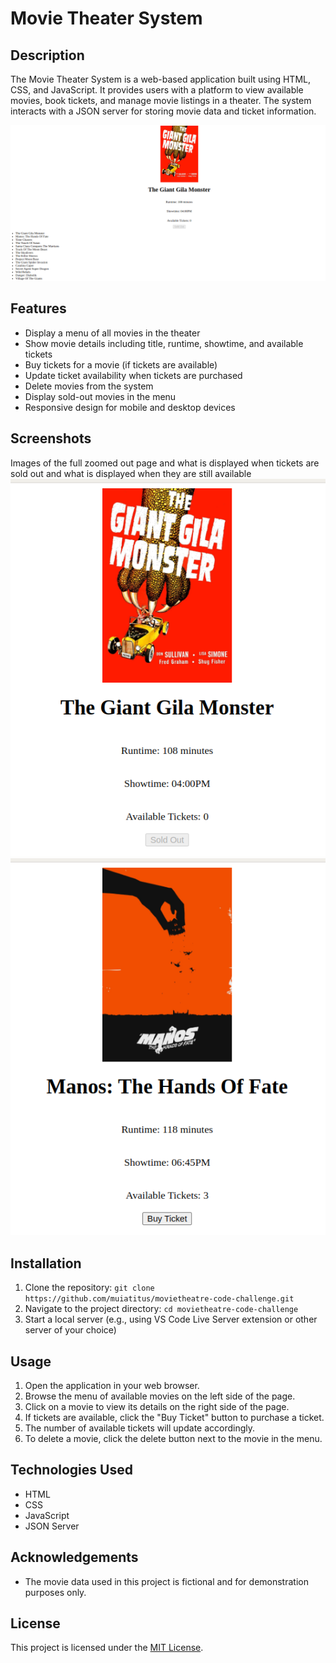 # Movie Theater System

## Description

The Movie Theater System is a web-based application built using HTML, CSS, and JavaScript. It provides users with a platform to view available movies, book tickets, and manage movie listings in a theater. The system interacts with a JSON server for storing movie data and ticket information.

![Movie Theater System](resources/Screenshot%20from%202023-07-06%2011-47-30.png "Image of the full the full zoomed out page on opening the web-app")

## Features

- Display a menu of all movies in the theater
- Show movie details including title, runtime, showtime, and available tickets
- Buy tickets for a movie (if tickets are available)
- Update ticket availability when tickets are purchased
- Delete movies from the system
- Display sold-out movies in the menu
- Responsive design for mobile and desktop devices

## Screenshots

Images of the full zoomed out page and what is displayed when tickets are sold out and what is displayed when they are still available
![display when tickets are sold out](resources/Screenshot%20from%202023-07-06%2011-55-49.png "display when tickets are sold out")
![display when tickets are still available](resources/Screenshot%20from%202023-07-06%2011-56-07.png "display when tickets are still available")

## Installation

1. Clone the repository: `git clone https://github.com/muiatitus/movietheatre-code-challenge.git`
2. Navigate to the project directory: `cd movietheatre-code-challenge`
3. Start a local server (e.g., using VS Code Live Server extension or other server of your choice)

## Usage

1. Open the application in your web browser.
2. Browse the menu of available movies on the left side of the page.
3. Click on a movie to view its details on the right side of the page.
4. If tickets are available, click the "Buy Ticket" button to purchase a ticket.
5. The number of available tickets will update accordingly.
6. To delete a movie, click the delete button next to the movie in the menu.

## Technologies Used

- HTML
- CSS
- JavaScript
- JSON Server

## Acknowledgements

- The movie data used in this project is fictional and for demonstration purposes only.

## License

This project is licensed under the [MIT License](https://github.com/muiatitus/movietheatre-code-challenge/blob/main/LICENSE).


